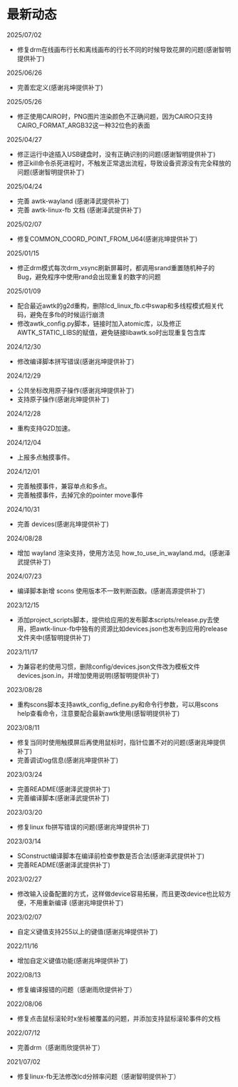 # 最新动态

2025/07/02
  * 修复drm在线画布行长和离线画布的行长不同的时候导致花屏的问题(感谢智明提供补丁)

2025/06/26
  * 完善宏定义(感谢兆坤提供补丁)

2025/05/26
  * 修正使用CAIRO时，PNG图片渲染颜色不正确问题，因为CAIRO只支持CAIRO_FORMAT_ARGB32这一种32位色的表面

2025/04/27
  * 修正运行中途插入USB键盘时，没有正确识别的问题(感谢智明提供补丁)
  * 修正kill命令杀死进程时，不触发正常退出流程，导致设备资源没有完全释放的问题(感谢智明提供补丁)

2025/04/24
  * 完善 awtk-wayland (感谢泽武提供补丁)
  * 完善 awtk-linux-fb 文档 (感谢泽武提供补丁)

2025/02/07
  * 修复COMMON_COORD_POINT_FROM_U64(感谢兆坤提供补丁)

2025/01/15
  * 修正drm模式每次drm_vsync刷新屏幕时，都调用srand重置随机种子的Bug，避免程序中使用rand会出现重复的数字的问题

2025/01/09
  * 配合最近awtk的g2d重构，删除lcd_linux_fb.c中swap和多线程模式相关代码，避免在多fb的时候运行崩溃
  * 修改awtk_config.py脚本，链接时加入atomic库，以及修正AWTK_STATIC_LIBS的赋值，避免链接libawtk.so时出现重复包含库

2024/12/30
  * 修改编译脚本拼写错误(感谢兆坤提供补丁)

2024/12/29
  * 公共坐标改用原子操作(感谢兆坤提供补丁)
  * 支持原子操作(感谢兆坤提供补丁)

2024/12/28
  * 重构支持G2D加速。

2024/12/04
  * 上报多点触摸事件。

2024/12/01
  * 完善触摸事件，兼容单点和多点。
  * 完善触摸事件，去掉冗余的pointer move事件

2024/10/31
  * 完善 devices(感谢兆坤提供补丁)

2024/08/28
  * 增加 wayland 渲染支持，使用方法见 how_to_use_in_wayland.md。(感谢泽武提供补丁)

2024/07/23
  * 编译脚本新增 scons 使用版本不一致判断函数。(感谢高源提供补丁)

2023/12/15
  * 添加project_scripts脚本，提供给应用的发布脚本scripts/release.py去使用，把awtk-linux-fb中独有的资源比如devices.json也发布到应用的release文件夹中(感智明提供补丁)

2023/11/17
  * 为兼容老的使用习惯，删除config/devices.json文件改为模板文件devices.json.in，并增加使用说明(感智明提供补丁)

2023/08/28
  * 重构scons脚本支持awtk_config_define.py和命令行参数，可以用scons help查看命令，注意要配合最新awtk使用(感智明提供补丁)

2023/08/11
  * 修复当同时使用触摸屏后再使用鼠标时，指针位置不对的问题(感谢兆坤提供补丁)
  * 完善调试log信息(感谢兆坤提供补丁)

2023/03/24
  * 完善README(感谢泽武提供补丁)
  * 完善编译脚本(感谢泽武提供补丁)

2023/03/20
  * 修复linux fb拼写错误的问题(感谢兆坤提供补丁)

2023/03/14
  * SConstruct编译脚本在编译前检查参数是否合法(感谢泽武提供补丁)
  * 完善README(感谢泽武提供补丁)

2023/02/27
  * 修改输入设备配置的方式，这样做device容易拓展，而且更改device也比较方便，不用重新编译 (感谢兆坤提供补丁)

2023/02/07
  * 自定义键值支持255以上的键值(感谢兆坤提供补丁)

2022/11/16
  * 增加自定义键值功能(感谢兆坤提供补丁)

2022/08/13
  * 修复编译报错的问题（感谢雨欣提供补丁）

2022/08/06
  * 修复点击鼠标滚轮时x坐标被覆盖的问题，并添加支持鼠标滚轮事件的文档

2022/07/12
  * 完善drm（感谢雨欣提供补丁）

2021/07/02
 * 修复linux-fb无法修改lcd分辨率问题（感谢智明提供补丁）

